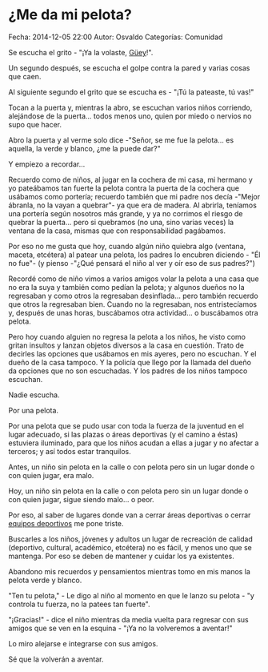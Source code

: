 ¿Me da mi pelota?
==================================

Fecha: 2014-12-05 22:00
Autor: Osvaldo
Categorías: Comunidad

Se escucha el grito - "¡Ya la volaste, [Güey](http://lema.rae.es/drae/?val=g%C3%BCey)!".

Un segundo después, se escucha el golpe contra la pared y varias cosas que caen. 

Al siguiente segundo el grito que se escucha es - "¡Tú la pateaste, tú vas!"

<!-- break -->

Tocan a la puerta y, mientras la abro, se escuchan varios niños corriendo, alejándose de la puerta... todos menos uno, quien por miedo o nervios no supo que hacer.

Abro la puerta y al verme solo dice -"Señor, se me fue la pelota... es aquella, la verde y blanco, ¿me la puede dar?"

Y empiezo a recordar...

Recuerdo como de niños, al jugar en la cochera de mi casa, mi hermano y yo pateábamos tan fuerte la pelota contra la puerta de la cochera que usábamos como portería; recuerdo también que mi padre nos decía -"Mejor ábranla, no la vayan a quebrar"- ya que era de madera. Al abrirla, teníamos una portería según nosotros más grande, y ya no corrimos el riesgo de quebrar la puerta... pero si quebramos (no una, sino varias veces) la ventana de la casa, mismas que con responsabilidad pagábamos.

Por eso no me gusta que hoy, cuando algún niño quiebra algo (ventana, maceta, etcétera) al patear una pelota, los padres lo encubren diciendo - "Él no fue"- (y pienso -"¿Qué pensará el niño al ver y oír eso de sus padres?")

Recordé como de niño vimos a varios amigos volar la pelota a una casa que no era la suya y también como pedían la pelota; y algunos dueños no la regresaban y como otros la regresaban desinflada... pero también recuerdo que otros la regresaban bien. Cuando no la regresaban, nos entristecíamos y, después de unas horas, buscábamos otra actividad... o buscábamos otra pelota.

Pero hoy cuando alguien no regresa la pelota a los niños, he visto como gritan insultos y lanzan objetos diversos a la casa en cuestión. Trato de decirles las opciones que usábamos en mis ayeres, pero no escuchan. Y el dueño de la casa tampoco. Y la policía que llego por la llamada del dueño da opciones que no son escuchadas. Y los padres de los niños tampoco escuchan.

Nadie escucha.

Por una pelota.

Por una pelota que se pudo usar con toda la fuerza de la juventud en el lugar adecuado, si las plazas o áreas deportivas (y el camino a éstas) estuviera iluminado, para que los niños acudan a ellas a jugar y no afectar a terceros; y así todos estar tranquilos.

Antes, un niño sin pelota en la calle o con pelota pero sin un lugar donde o con quien jugar, era malo.

Hoy, un niño sin pelota en la calle o con pelota pero sin un lugar donde o con quien jugar, sigue siendo malo... o peor.

Por eso, al saber de lugares donde van a cerrar áreas deportivas o cerrar [equipos deportivos](http://www.elsiglodetorreon.com.mx/noticia/1057064.foro-del-lector.html) me pone triste.

Buscarles a los niños, jóvenes y adultos un lugar de recreación de calidad (deportivo, cultural, académico, etcétera) no es fácil, y menos uno que se mantenga. Por eso se deben de mantener y cuidar los ya existentes.

Abandono mis recuerdos y pensamientos mientras tomo en mis manos la pelota verde y blanco.

"Ten tu pelota," - Le digo al niño al momento en que le lanzo su pelota - "y controla tu fuerza, no la patees tan fuerte".

"¡Gracias!" - dice el niño mientras da media vuelta para regresar con sus amigos que se ven en la esquina - "¡Ya no la volveremos a aventar!"

Lo miro alejarse e integrarse con sus amigos.

Sé que la volverán a aventar.

<br />
